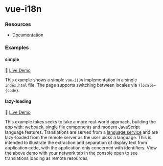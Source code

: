 # vue-i18n

### Resources

- [Documentation](https://kazupon.github.io/vue-i18n/en/)

### Examples

#### simple

:tada: [Live Demo](https://youthful-board.surge.sh/)

This example shows a simple `vue-i18n` implementation in a single `index.html` file. The page supports switching between locales via `?locale={code}`.

#### lazy-loading

:tada: [Live Demo](https://jobless-punishment.surge.sh/)

This example takes seeks to take a more real-world approach, building the app with: [webpack](https://webpack.js.org/), [single file components](https://vuejs.org/v2/guide/single-file-components.html) and modern JavaScript language features. Translations are served from a [language service](/apis/language-service) and are lazy-loaded from the remote server as the user picks a language. This is intended to illustrate the extraction and separation of display text from application code, with the application only concerned with identifiers. View the above demo with your network tab in the console open to see translations loading as remote resources.
